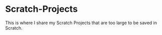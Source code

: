 # Scratch-Projects
This is where I share my Scratch Projects that are too large to be saved in Scratch.
